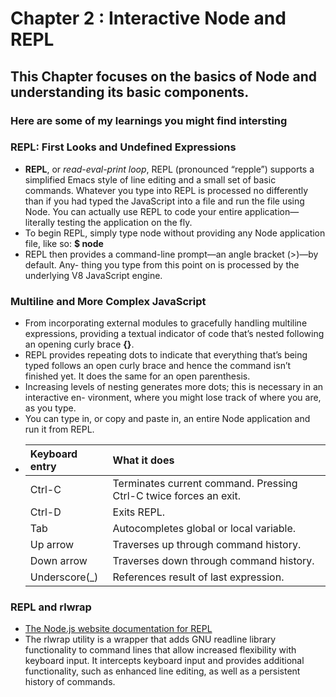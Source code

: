 # Chapter 2 : Interactive Node and REPL

## This Chapter focuses on the basics of Node and understanding its basic components.

### Here are some of my learnings you might find intersting

### REPL: First Looks and Undefined Expressions

- **REPL**, or *read-eval-print loop*, REPL (pronounced “repple”) supports a simplified Emacs style of line editing and a small set of basic commands. Whatever you type into REPL is processed no differently than if you had typed the JavaScript into a file and run the file using Node. You can actually use REPL to code your entire application—literally testing the application on the fly.
- To begin REPL, simply type node without providing any Node application file, like so: 
**$ node**
- REPL then provides a command-line prompt—an angle bracket (>)—by default. Any- thing you type from this point on is processed by the underlying V8 JavaScript engine.

### Multiline and More Complex JavaScript

-  From incorporating external modules to gracefully handling multiline expressions, providing a textual indicator of code that’s nested following an opening curly brace **{}**.
- REPL provides repeating dots to indicate that everything that’s being typed follows an open curly brace and hence the command isn’t finished yet. It does the same for an open parenthesis.
- Increasing levels of nesting generates more dots; this is necessary in an interactive en- vironment, where you might lose track of where you are, as you type.
- You can type in, or copy and paste in, an entire Node application and run it from REPL.
- |Keyboard entry|What it does|
  |:------|:------------------------|
  |Ctrl-C|Terminates current command. Pressing Ctrl-C twice forces an exit.|
  |Ctrl-D|Exits REPL.|
  |Tab|Autocompletes global or local variable.|
  |Up arrow|Traverses up through command history.|
  |Down arrow|Traverses down through command history.|
  |Underscore(_)|References result of last expression.|


### REPL and rlwrap

- [The Node.js website documentation for REPL](https://nodejs.org/api/repl.html)
- The rlwrap utility is a wrapper that adds GNU readline library functionality to command lines that allow increased flexibility with keyboard input. It intercepts keyboard input and provides additional functionality, such as enhanced line editing, as well as a persistent history of commands.